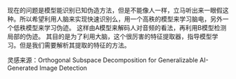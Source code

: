 现在的问题是模型能识别已知伪造方法，但是不能像人一样，立马听出来一眼假这种。所以希望利用人脑来实现快速识别么，用一个高秩的模型来学习脑电，另外一个低秩模型来学习伪迹。
这样由A模型来解码人对音频的看法，再利用B模型检测局部的伪迹。
其目的是为了利用大脑，这个很厉害的特征提取器，指导模型学习。但是我们需要解析其提取的特征的方法。

灵感来源：Orthogonal Subspace Decomposition for Generalizable AI-Generated Image Detection
